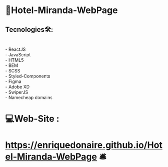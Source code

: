#   🏨Hotel-Miranda-WebPage 
##   Tecnologies🛠️: 
<br/>
- ReactJS <br/>
- JavaScript <br/>
- HTML5 <br/>
- BEM <br/>
- SCSS <br/>
- Styled-Components <br/>
- Figma <br/>
- Adobe XD <br/>
- SwiperJS <br/>
- Namecheap domains
<br/>

#   💻Web-Site : 

#  https://enriquedonaire.github.io/Hotel-Miranda-WebPage 🛎️

                                                                                                                                        
